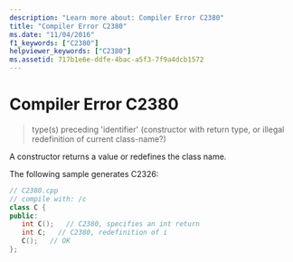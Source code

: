 ```yaml
---
description: "Learn more about: Compiler Error C2380"
title: "Compiler Error C2380"
ms.date: "11/04/2016"
f1_keywords: ["C2380"]
helpviewer_keywords: ["C2380"]
ms.assetid: 717b1e6e-ddfe-4bac-a5f3-7f9a4dcb1572
---
```

# Compiler Error C2380

> type(s) preceding 'identifier' (constructor with return type, or illegal redefinition of current class-name?)

A constructor returns a value or redefines the class name.

The following sample generates C2326:

```cpp
// C2380.cpp
// compile with: /c
class C {
public:
   int C();   // C2380, specifies an int return
   int C;   // C2380, redefinition of i
   C();   // OK
};
```
